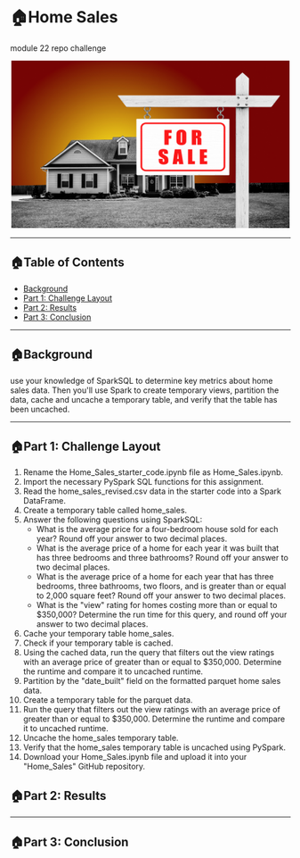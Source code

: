 # 🏠Home Sales
module 22 repo challenge


<p align="center">
<img src="Images/home_sale.jpg" alt="crypto graphic" width="500" height="300"  >
</p>
  
---
## 🏠Table of Contents

- [Background](#background)
- [Part 1: Challenge Layout](#layout)
- [Part 2: Results](#result)
- [Part 3: Conclusion](#conclusion)

---
## 🏠Background <a name="background"></a>

use your knowledge of SparkSQL to determine key metrics about home sales data. Then you'll use Spark to create temporary views, partition the data, cache and uncache a temporary table, and verify that the table has been uncached.

---
## 🏠Part 1: Challenge Layout <a name="layout"></a>

1. Rename the Home_Sales_starter_code.ipynb file as Home_Sales.ipynb.
2. Import the necessary PySpark SQL functions for this assignment.
3. Read the home_sales_revised.csv data in the starter code into a Spark DataFrame.
4. Create a temporary table called home_sales.
5. Answer the following questions using SparkSQL:
   -  What is the average price for a four-bedroom house sold for each year? Round off your answer to two decimal places.
   -  What is the average price of a home for each year it was built that has three bedrooms and three bathrooms? Round off your answer to two decimal places.
   -  What is the average price of a home for each year that has three bedrooms, three bathrooms, two floors, and is greater than or equal to 2,000 square feet? Round off your answer to two decimal places.
   -  What is the "view" rating for homes costing more than or equal to $350,000? Determine the run time for this query, and round off your answer to two decimal places.
6. Cache your temporary table home_sales.
7. Check if your temporary table is cached.
8. Using the cached data, run the query that filters out the view ratings with an average price of greater than or equal to $350,000. Determine the runtime and compare it to uncached runtime.
9. Partition by the "date_built" field on the formatted parquet home sales data.
10. Create a temporary table for the parquet data.
11. Run the query that filters out the view ratings with an average price of greater than or equal to $350,000. Determine the runtime and compare it to uncached runtime.
12. Uncache the home_sales temporary table.
13. Verify that the home_sales temporary table is uncached using PySpark.
14. Download your Home_Sales.ipynb file and upload it into your "Home_Sales" GitHub repository.

## 🏠Part 2: Results <a name="result"></a>

---
## 🏠Part 3: Conclusion <a name="conclusion"></a>   

